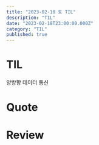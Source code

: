 ```yaml
---
title: "2023-02-18 토 TIL"
description: "TIL"
date: "2023-02-18T23:00:00.000Z"
category: "TIL"
published: true
---
```


# TIL

양방향 데이터 통신


# Quote


# Review

